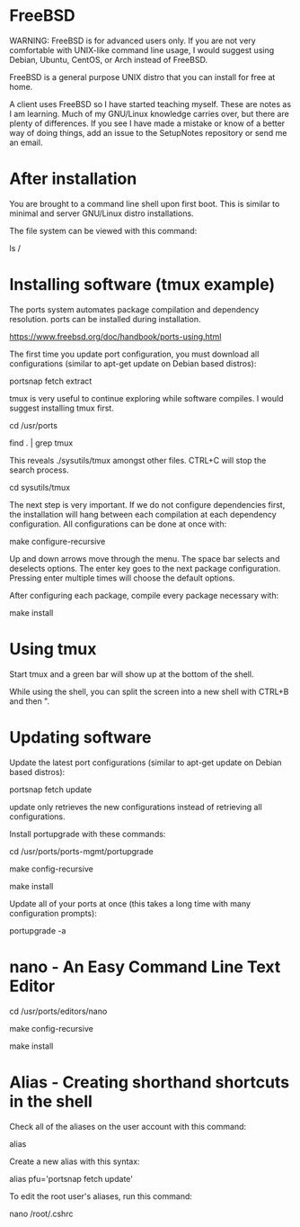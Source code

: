 # FreeBSD

WARNING: FreeBSD is for advanced users only.  If you are not very comfortable with UNIX-like command line usage, I would suggest using Debian, Ubuntu, CentOS, or Arch instead of FreeBSD.

FreeBSD is a general purpose UNIX distro that you can install for free at home.

A client uses FreeBSD so I have started teaching myself.  These are notes as I am learning.  Much of my GNU/Linux knowledge carries over, but there are plenty of differences.  If you see I have made a mistake or know of a better way of doing things, add an issue to the SetupNotes repository or send me an email.

# After installation

You are brought to a command line shell upon first boot.  This is similar to minimal and server GNU/Linux distro installations.

The file system can be viewed with this command:

ls /

# Installing software (tmux example)

The ports system automates package compilation and dependency resolution.  ports can be installed during installation.

https://www.freebsd.org/doc/handbook/ports-using.html

The first time you update port configuration, you must download all configurations (similar to apt-get update on Debian based distros):

portsnap fetch extract

tmux is very useful to continue exploring while software compiles.  I would suggest installing tmux first.

cd /usr/ports

find . | grep tmux

This reveals ./sysutils/tmux amongst other files.  CTRL+C will stop the search process.

cd sysutils/tmux

The next step is very important.  If we do not configure dependencies first, the installation will hang between each compilation at each dependency configuration.  All configurations can be done at once with:

make configure-recursive

Up and down arrows move through the menu.  The space bar selects and deselects options.  The enter key goes to the next package configuration.  Pressing enter multiple times will choose the default options.

After configuring each package, compile every package necessary with:

make install

# Using tmux

Start tmux and a green bar will show up at the bottom of the shell.

While using the shell, you can split the screen into a new shell with CTRL+B and then ".

# Updating software

Update the latest port configurations (similar to apt-get update on Debian based distros):

portsnap fetch update

update only retrieves the new configurations instead of retrieving all configurations.

Install portupgrade with these commands:

cd /usr/ports/ports-mgmt/portupgrade

make config-recursive

make install

Update all of your ports at once (this takes a long time with many configuration prompts):

portupgrade -a

# nano - An Easy Command Line Text Editor

cd /usr/ports/editors/nano

make config-recursive

make install

# Alias - Creating shorthand shortcuts in the shell

Check all of the aliases on the user account with this command:

alias

Create a new alias with this syntax:

alias pfu='portsnap fetch update'

To edit the root user's aliases, run this command:

nano /root/.cshrc
